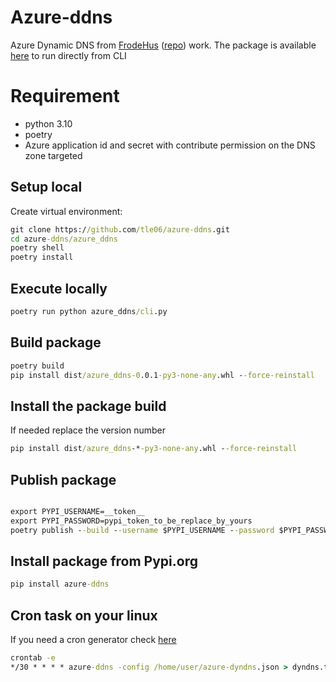 # Azure-ddns
Azure Dynamic DNS from [FrodeHus](https://www.frodehus.dev/azure-dyndns/) ([repo](https://github.com/FrodeHus/azure-dyndns)) work.
The package is available [here](https://pypi.org/project/azure-ddns/) to run directly from CLI


# Requirement

- python 3.10
- poetry
- Azure application id and secret with contribute permission on the DNS zone targeted

## Setup local

Create virtual environment:

``` cmd
git clone https://github.com/tle06/azure-ddns.git
cd azure-ddns/azure_ddns
poetry shell
poetry install
```

## Execute locally

``` cmd
poetry run python azure_ddns/cli.py
```

## Build package

``` cmd
poetry build
pip install dist/azure_ddns-0.0.1-py3-none-any.whl --force-reinstall
```
## Install the package build

If needed replace the version number

``` cmd
pip install dist/azure_ddns-*-py3-none-any.whl --force-reinstall
```

## Publish package

``` cmd

export PYPI_USERNAME=__token__
export PYPI_PASSWORD=pypi_token_to_be_replace_by_yours
poetry publish --build --username $PYPI_USERNAME --password $PYPI_PASSWORD
```

## Install package from Pypi.org

```cmd
pip install azure-ddns
```

## Cron task on your linux

If you need a cron generator check [here](https://crontab.guru/)

```cmd
crontab -e
*/30 * * * * azure-ddns -config /home/user/azure-dyndns.json > dyndns.txt
```